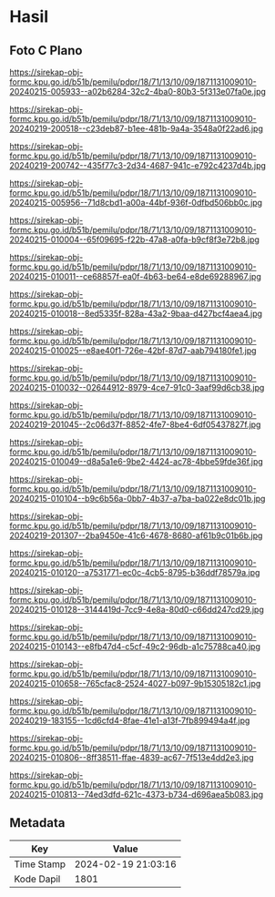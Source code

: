 # Hasil

## Foto C Plano

https://sirekap-obj-formc.kpu.go.id/b51b/pemilu/pdpr/18/71/13/10/09/1871131009010-20240215-005933--a02b6284-32c2-4ba0-80b3-5f313e07fa0e.jpg

https://sirekap-obj-formc.kpu.go.id/b51b/pemilu/pdpr/18/71/13/10/09/1871131009010-20240219-200518--c23deb87-b1ee-481b-9a4a-3548a0f22ad6.jpg

https://sirekap-obj-formc.kpu.go.id/b51b/pemilu/pdpr/18/71/13/10/09/1871131009010-20240219-200742--435f77c3-2d34-4687-941c-e792c4237d4b.jpg

https://sirekap-obj-formc.kpu.go.id/b51b/pemilu/pdpr/18/71/13/10/09/1871131009010-20240215-005956--71d8cbd1-a00a-44bf-936f-0dfbd506bb0c.jpg

https://sirekap-obj-formc.kpu.go.id/b51b/pemilu/pdpr/18/71/13/10/09/1871131009010-20240215-010004--65f09695-f22b-47a8-a0fa-b9cf8f3e72b8.jpg

https://sirekap-obj-formc.kpu.go.id/b51b/pemilu/pdpr/18/71/13/10/09/1871131009010-20240215-010011--ce68857f-ea0f-4b63-be64-e8de69288967.jpg

https://sirekap-obj-formc.kpu.go.id/b51b/pemilu/pdpr/18/71/13/10/09/1871131009010-20240215-010018--8ed5335f-828a-43a2-9baa-d427bcf4aea4.jpg

https://sirekap-obj-formc.kpu.go.id/b51b/pemilu/pdpr/18/71/13/10/09/1871131009010-20240215-010025--e8ae40f1-726e-42bf-87d7-aab794180fe1.jpg

https://sirekap-obj-formc.kpu.go.id/b51b/pemilu/pdpr/18/71/13/10/09/1871131009010-20240215-010032--02644912-8979-4ce7-91c0-3aaf99d6cb38.jpg

https://sirekap-obj-formc.kpu.go.id/b51b/pemilu/pdpr/18/71/13/10/09/1871131009010-20240219-201045--2c06d37f-8852-4fe7-8be4-6df05437827f.jpg

https://sirekap-obj-formc.kpu.go.id/b51b/pemilu/pdpr/18/71/13/10/09/1871131009010-20240215-010049--d8a5a1e6-9be2-4424-ac78-4bbe59fde36f.jpg

https://sirekap-obj-formc.kpu.go.id/b51b/pemilu/pdpr/18/71/13/10/09/1871131009010-20240215-010104--b9c6b56a-0bb7-4b37-a7ba-ba022e8dc01b.jpg

https://sirekap-obj-formc.kpu.go.id/b51b/pemilu/pdpr/18/71/13/10/09/1871131009010-20240219-201307--2ba9450e-41c6-4678-8680-af61b9c01b6b.jpg

https://sirekap-obj-formc.kpu.go.id/b51b/pemilu/pdpr/18/71/13/10/09/1871131009010-20240215-010120--a7531771-ec0c-4cb5-8795-b36ddf78579a.jpg

https://sirekap-obj-formc.kpu.go.id/b51b/pemilu/pdpr/18/71/13/10/09/1871131009010-20240215-010128--3144419d-7cc9-4e8a-80d0-c66dd247cd29.jpg

https://sirekap-obj-formc.kpu.go.id/b51b/pemilu/pdpr/18/71/13/10/09/1871131009010-20240215-010143--e8fb47d4-c5cf-49c2-96db-a1c75788ca40.jpg

https://sirekap-obj-formc.kpu.go.id/b51b/pemilu/pdpr/18/71/13/10/09/1871131009010-20240215-010658--765cfac8-2524-4027-b097-9b15305182c1.jpg

https://sirekap-obj-formc.kpu.go.id/b51b/pemilu/pdpr/18/71/13/10/09/1871131009010-20240219-183155--1cd6cfd4-8fae-41e1-a13f-7fb899494a4f.jpg

https://sirekap-obj-formc.kpu.go.id/b51b/pemilu/pdpr/18/71/13/10/09/1871131009010-20240215-010806--8ff38511-ffae-4839-ac67-7f513e4dd2e3.jpg

https://sirekap-obj-formc.kpu.go.id/b51b/pemilu/pdpr/18/71/13/10/09/1871131009010-20240215-010813--74ed3dfd-621c-4373-b734-d696aea5b083.jpg


## Metadata

| Key        | Value               |
| ---------- | ------------------- |
| Time Stamp | 2024-02-19 21:03:16 |
| Kode Dapil | 1801                |



